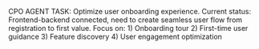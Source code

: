 CPO AGENT TASK: Optimize user onboarding experience. Current status: Frontend-backend connected, need to create seamless user flow from registration to first value. Focus on: 1) Onboarding tour 2) First-time user guidance 3) Feature discovery 4) User engagement optimization
